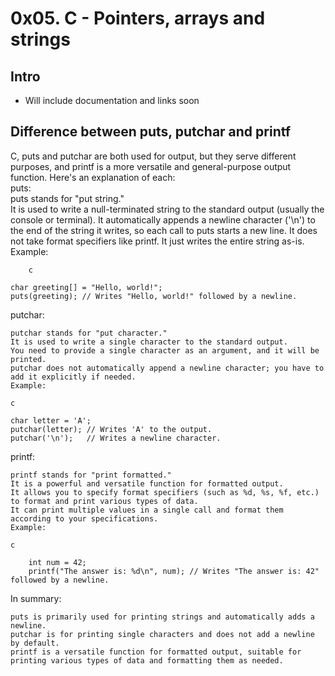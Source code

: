# 0x05. C - Pointers, arrays and strings <br>
## Intro <br>
- Will include documentation and links soon<br>
## Difference between puts, putchar and printf <br>
C, puts and putchar are both used for output, but they serve different purposes, and printf is a more versatile and general-purpose output function. Here's an explanation of each:
<br>
    puts:<br>
        puts stands for "put string." <br>
        It is used to write a null-terminated string to the standard output (usually the console or terminal).
        It automatically appends a newline character ('\n') to the end of the string it writes, so each call to puts starts a new line.
        It does not take format specifiers like printf. It just writes the entire string as-is.
        Example:<br>

        c

    char greeting[] = "Hello, world!";
    puts(greeting); // Writes "Hello, world!" followed by a newline.

putchar:

    putchar stands for "put character."
    It is used to write a single character to the standard output.
    You need to provide a single character as an argument, and it will be printed.
    putchar does not automatically append a newline character; you have to add it explicitly if needed.
    Example:

    c

    char letter = 'A';
    putchar(letter); // Writes 'A' to the output.
    putchar('\n');   // Writes a newline character.

printf:

    printf stands for "print formatted."
    It is a powerful and versatile function for formatted output.
    It allows you to specify format specifiers (such as %d, %s, %f, etc.) to format and print various types of data.
    It can print multiple values in a single call and format them according to your specifications.
    Example:

    c

        int num = 42;
        printf("The answer is: %d\n", num); // Writes "The answer is: 42" followed by a newline.

In summary:

    puts is primarily used for printing strings and automatically adds a newline.
    putchar is for printing single characters and does not add a newline by default.
    printf is a versatile function for formatted output, suitable for printing various types of data and formatting them as needed.
